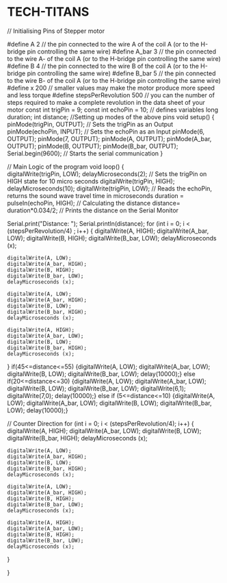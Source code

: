 # TECH-TITANS

 // Initialising Pins of Stepper motor

#define A        2                     // the pin connected to the wire A of the coil A (or to the H-bridge pin controlling the same wire) 
#define A_bar    3                     // the pin connected to the wire A- of the coil A (or to the H-bridge pin controlling the same wire)
#define B        4                     // the pin connected to the wire B of the coil A (or to the H-bridge pin controlling the same wire)
#define B_bar    5                     // the pin connected to the wire B- of the coil A (or to the H-bridge pin controlling the same wire)
#define x        200              // smaller values may make the motor produce more speed and less torque
#define stepsPerRevolution 500        // you can the number of steps required to make a complete revolution in the data sheet of your motor
const int trigPin = 9;
const int echoPin = 10;
// defines variables
long duration;
int distance;
//Setting up modes of the above pins
void setup() {
  pinMode(trigPin, OUTPUT); // Sets the trigPin as an Output
  pinMode(echoPin, INPUT); // Sets the echoPin as an Input
  pinMode(6, OUTPUT);
  pinMode(7, OUTPUT);
  pinMode(A, OUTPUT);
  pinMode(A_bar, OUTPUT);
  pinMode(B, OUTPUT);
  pinMode(B_bar, OUTPUT);
  Serial.begin(9600); // Starts the serial communication
}

// Main Logic of the program
void loop() {  
  digitalWrite(trigPin, LOW);
delayMicroseconds(2);
// Sets the trigPin on HIGH state for 10 micro seconds
digitalWrite(trigPin, HIGH);
delayMicroseconds(10);
digitalWrite(trigPin, LOW);
// Reads the echoPin, returns the sound wave travel time in microseconds
duration = pulseIn(echoPin, HIGH);
// Calculating the distance
distance= duration*0.034/2;
// Prints the distance on the Serial Monitor

Serial.print("Distance: ");
Serial.println(distance);
  for (int i = 0; i < (stepsPerRevolution/4) ; i++) {
    digitalWrite(A, HIGH);
    digitalWrite(A_bar, LOW);
    digitalWrite(B, HIGH);
    digitalWrite(B_bar, LOW);
    delayMicroseconds (x);
    
    digitalWrite(A, LOW);
    digitalWrite(A_bar, HIGH);
    digitalWrite(B, HIGH);
    digitalWrite(B_bar, LOW);
    delayMicroseconds (x);

    digitalWrite(A, LOW);
    digitalWrite(A_bar, HIGH);
    digitalWrite(B, LOW);
    digitalWrite(B_bar, HIGH);
    delayMicroseconds (x);

    digitalWrite(A, HIGH);
    digitalWrite(A_bar, LOW);
    digitalWrite(B, LOW);
    digitalWrite(B_bar, HIGH);
    delayMicroseconds (x);

  }
  if(45<=distance<=55)
  {digitalWrite(A, LOW);
    digitalWrite(A_bar, LOW);
    digitalWrite(B, LOW);
    digitalWrite(B_bar, LOW);
  delay(10000);}
  else if(20<=distance<=30)
  {digitalWrite(A, LOW);
    digitalWrite(A_bar, LOW);
    digitalWrite(B, LOW);
    digitalWrite(B_bar, LOW);
    digitalWrite(6,1);
    digitalWrite(7,0);
    delay(10000);}
  else if (5<=distance<=10)
  {digitalWrite(A, LOW);
    digitalWrite(A_bar, LOW);
    digitalWrite(B, LOW);
    digitalWrite(B_bar, LOW);
  delay(10000);}
    
    
    
    
  
//   Counter Direction 
  for (int i = 0; i < (stepsPerRevolution/4); i++) {
    digitalWrite(A, HIGH);
    digitalWrite(A_bar, LOW);
    digitalWrite(B, LOW);
    digitalWrite(B_bar, HIGH);
    delayMicroseconds (x);

    digitalWrite(A, LOW);
    digitalWrite(A_bar, HIGH);
    digitalWrite(B, LOW);
    digitalWrite(B_bar, HIGH);
    delayMicroseconds (x);

    digitalWrite(A, LOW);
    digitalWrite(A_bar, HIGH);
    digitalWrite(B, HIGH);
    digitalWrite(B_bar, LOW);
    delayMicroseconds (x);

    digitalWrite(A, HIGH);
    digitalWrite(A_bar, LOW);
    digitalWrite(B, HIGH);
    digitalWrite(B_bar, LOW);
    delayMicroseconds (x);
  }
 
}

